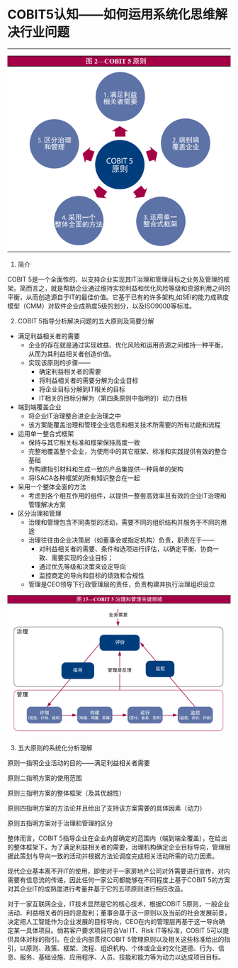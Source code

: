 # COBIT5认知——如何运用系统化思维解决行业问题

---

![image-20200502160526911](hw2.assets/image-20200502160526911.png)

1. 简介

COBIT 5是一个全面性的、以支持企业实现其IT治理和管理目标之业务及管理的框架。简而言之，就是帮助企业通过维持实现利益和优化风险等级和资源利用之间的平衡，从而创造源自于IT的最佳价值。它基于已有的许多架构,如SEI的能力成熟度模型（CMM）对软件企业成熟度5级的划分，以及ISO9000等标准。



2. COBIT 5指导分析解决问题的五大原则及简要分解

- 满足利益相关者的需要
  - 企业的存在就是通过实现收益、优化风险和运用资源之间维持一种平衡，从而为其利益相关者创造价值。
  - 实现该原则的步骤——
    - 确定利益相关者的需要
    - 将利益相关者的需要分解为企业目标
    - 将企业目标分解到IT相关的目标
    - IT相关的目标分解为（第四条原则中指明的）动力目标
- 端到端覆盖企业
  - 将企业IT治理整合进企业治理之中
  - 该方案能覆盖治理和管理企业信息和相关技术所需要的所有功能和流程
- 运用单一整合式框架
  - 保持与其它相关标准和框架保持高度一致
  - 完整地覆盖整个企业，为使用中的其它框架、标准和实践提供有效的整合基础
  - 为构建指引材料和生成一致的产品集提供一种简单的架构
  - 将ISACA各种框架的所有知识整合在一起
- 采用一个整体全面的方法
  - 考虑到各个相互作用的组件，以提供一整套高效率且有效的企业IT治理和管理解决方案
- 区分治理和管理
  - 治理和管理包含不同类型的活动，需要不同的组织结构并服务于不同的用途
  - 治理往往由企业决策层（如董事会或指定机构）负责，职责在于——
    - 对利益相关者的需要、条件和选项进行评估，以确定平衡、协商一致、需要实现的企业目标；
    - 通过优先等级和决策来设定导向
    - 监控商定的导向和目标的绩效和合规性
  - 管理是CEO领导下行政管理层的责任，负责构建并执行治理组织设立

![image-20200503122241113](hw2.assets/image-20200503122241113.png)



3. 五大原则的系统化分析理解

原则一指明企业活动的目的——满足利益相关者需要

原则二指明方案的使用范围

原则三指明方案的整体框架（及其优越性）

原则四指明方案的方法论并且给出了支持该方案需要的具体因素（动力）

原则五指明方案对于治理和管理的区分

整体而言，COBIT 5指导企业在企业内部确定的范围内（端到端全覆盖），在给出的整体框架下，为了满足利益相关者的需要，治理机构确定企业目标导向，管理层据此策划与导向一致的活动并根据方法论调度完成相关活动所需的动力因素。

现代企业基本离不开IT的使用，即使对于一家房地产公司对外需要进行宣传，对内需要有信息流的传递，因此任何一家公司都能够在不同程度上基于COBIT 5的方案对其企业IT的成熟度进行考量并基于它的五项原则进行相应改造。

对于一家互联网企业，IT技术显然是它的核心技术，根据COBIT 5原则，一般企业活动、利益相关者的目的是盈利；董事会基于这一原则以及当前的社会发展前景，决定把人工智能作为企业发展的目标导向，CEO在内的管理层再基于这一导向确定某一具体项目。倘若客户要求项目符合Val IT、Risk IT等标准，COBIT 5可以提供具体对标的指引。在企业内部贯彻COBIT 5管理原则以及相关这些标准给出的指引，以原则、政策、框架、流程、组织机构、个体或企业的文化道德、行为、信息、服务、基础设施、应用程序、人员、技能和能力等为动力以达成项目目标。
